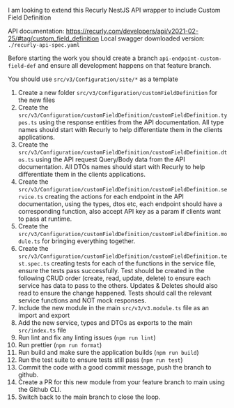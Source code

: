 I am looking to extend this Recurly NestJS API wrapper to include Custom Field Definition

API documentation: https://recurly.com/developers/api/v2021-02-25/#tag/custom_field_definition 
Local swagger downloaded version: `./recurly-api-spec.yaml`

Before starting the work you should create a branch `api-endpoint-custom-field-def` and ensure all development happens on that feature branch.

You should use `src/v3/Configuration/site/*` as a template

1. Create a new folder `src/v3/Configuration/customFieldDefinition` for the new files
2. Create the `src/v3/Configuration/customFieldDefinition/customFieldDefinition.types.ts` using the response entities from the API documentation. All type names should start with Recurly to help differentiate them in the clients applications. 
3. Create the `src/v3/Configuration/customFieldDefinition/customFieldDefinition.dtos.ts` using the API request Query/Body data from the API documentation. All DTOs names should start with Recurly to help differentiate them in the clients applications. 
4. Create the `src/v3/Configuration/customFieldDefinition/customFieldDefinition.service.ts` creating the actions for each endpoint in the API documentation, using the types, dtos etc, each endpoint should have a corresponding function, also accept API key as a param if clients want to pass at runtime. 
5. Create the `src/v3/Configuration/customFieldDefinition/customFieldDefinition.module.ts` for bringing everything together.
6. Create the `src/v3/Configuration/customFieldDefinition/customFieldDefinition.test.spec.ts` creating tests for each of the functions in the service file, ensure the tests pass successfully. Test should be created in the following CRUD order (create, read, update, delete) to ensure each service has data to pass to the others. Updates & Deletes should also read to ensure the change happened. Tests should call the relevant service functions and NOT mock responses. 
7. Include the new module in the main `src/v3/v3.module.ts` file as an import and export
8. Add the new service, types and DTOs as exports to the main `src/index.ts` file
9. Run lint and fix any linting issues (`npm run lint`)
10. Run prettier (`npm run format`)
11. Run build and make sure the application builds (`npm run build`)
12. Run the test suite to ensure tests still pass (`npm run test`)
13. Commit the code with a good commit message, push the branch to github.
14. Create a PR for this new module from your feature branch to main using the Github CLI.
15. Switch back to the main branch to close the loop.